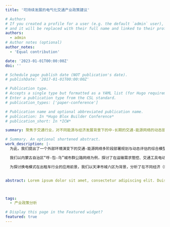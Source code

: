 ```yaml
---
title: '可持续发展的电气化交通产业政策建议'

# Authors
# If you created a profile for a user (e.g. the default `admin` user), write the username (folder name) here
# and it will be replaced with their full name and linked to their profile.
authors:
  - admin
# Author notes (optional)
author_notes:
  - 'Equal contribution'

date: '2023-01-01T00:00:00Z'
doi: ''

# Schedule page publish date (NOT publication's date).
# publishDate: '2017-01-01T00:00:00Z'

# Publication type.
# Accepts a single type but formatted as a YAML list (for Hugo requirements).
# Enter a publication type from the CSL standard.
# publication_types: ['paper-conference']

# Publication name and optional abbreviated publication name.
# publication: In *Hugo Blox Builder Conference*
# publication_short: In *ICW*

summary: 聚焦于交通行业，对不同能源与经济发展背景下的中-长期的交通-能源网络的动态部署、低碳路径、经济可行性和运输服务水平展开综合评估与分析。旨在为政府、企业、投资者和运营商提供相关规划与管理方面的政策建议与支持，推动电气化交通产业的可持续发展。。

# Summary. An optional shortened abstract.
work_description: |-
  为此，我们提出了一个外部环境演变下的交通-能源网络多阶段部署规划与动态评估的综合模型，在对宏观的能源与经济动态演变进程进行映射和量化的前提下，将交通-能源网络多阶段协同部署优化与项目动态生命周期评价相融合。该模型通过发挥运营仿真、部署优化和项目评估间的协同效益，从而实现交通出行需求和能源补给的动态平衡，为交通-能源网络的动态部署、脱碳路径和投资管理提供可持续发展的政策建议。我们分别开展了高速公路乘用车和城市出租车两个交通领域下的电气化发展路径研究。

  我们以内蒙古自治区“呼-包-乌”城市群公路网络为例，探讨了在运输需求管控、交通工具电动化、区域电源结构转型和公路交通能源系统建设四个碳减排政策下公路乘用车交通领域在2020年-2050年间的基础设施部署和碳排放路径。我们着重评估了公路交通能源自洽系统建设项目的碳减排效益及其经济可行性，这对于在未来政府、市场、企业是否积极推广实施该政策有着重要的指导意义。其次，对2020-2050间10种碳减排政策场景下的公路乘用车交通碳排放路径进行了对比研究，进而为公路乘用车交通低碳化制定具有可持续的服务、良好的运营经济效益以及有效的碳减排效益的政策提供支撑。       

  为探讨换电模式在出租车行业的应用前景，我们以天津市城六区为背景，分析了在不同经济（新能源设施制造成本下降、政府补贴和社会经济发展）和能源（出租车车队电动化转型、电池能耗强度下降和交通电源结构转型）动态发展情景下，出租车换电项目在2020-2050年间的部署、能源、经济和服务方面的发展路径。重点针对在不同场景下出租车换电项目的碳减排效益与项目投资回报的博弈情况，提出一个以碳减排为优先的出租车换电网络管理方案制定策略。从而为政府、企业和投资者在不同的低碳目标下，建设与管理具有可持续的运输服务和良好经济效益的出租车换电网络提供了支持。         


abstract: Lorem ipsum dolor sit amet, consectetur adipiscing elit. Duis posuere tellus ac convallis placerat. Proin tincidunt magna sed ex sollicitudin condimentum. Sed ac faucibus dolor, scelerisque sollicitudin nisi. Cras purus urna, suscipit quis sapien eu, pulvinar tempor diam. Quisque risus orci, mollis id ante sit amet, gravida egestas nisl. Sed ac tempus magna. Proin in dui enim. Donec condimentum, sem id dapibus fringilla, tellus enim condimentum arcu, nec volutpat est felis vel metus. Vestibulum sit amet erat at nulla eleifend gravida.



tags:
  - 产业政策分析

# Display this page in the Featured widget?
featured: true
---
```


<!-- **简介** 

新型交通能源系统“源-网-荷-储”的协同运作被广泛认为是有效是有效提升提升两大系统的综合运营效率和推动交通领域低碳化的重要手段。我们在剖析系统内源源互补、源网协调、网荷互动、网储互动和源荷互动等多元动态交互关系的基础上，基于丰富的城市地理、交通和电网大数据，采用数据驱动和多智能体仿真技术，实现交通能源系统中“人-车-路-桩-能-信息”的协同运行与管理。它为新型交通能源系统的运营管理、设施部署、产业评估提供空间粒度精细、时间粒度精确、状态维度丰富的数据基础。 -->